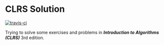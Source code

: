 CLRS Solution
=============

[![travis-ci](https://travis-ci.org/CyberZHG/CLRS-Solution.svg)](https://travis-ci.org/CyberZHG/CLRS-Solution)

Trying to solve some exercises and problems in __*Introduction to Algorithms (CLRS)*__ 3rd edition.
